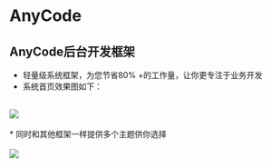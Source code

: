 # AnyCode
## AnyCode后台开发框架<br>
* 轻量级系统框架，为您节省80% +的工作量，让你更专注于业务开发
* 系统首页效果图如下：
<br>
<img src="http://www.isaacxu.com/file/AnyCode/p-index.jpg">
<br>
<br>
* 同时和其他框架一样提供多个主题供你选择<br>
<br>
<img src="http://www.isaacxu.com/file/AnyCode/p-color.jpg">

